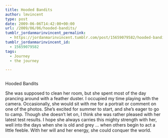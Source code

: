 ```yaml
---
title: Hooded Bandits
author: lmvincent
type: post
date: 2009-06-06T14:42:00+00:00
url: /2009/06/06/hooded-bandits/
tumblr_jordanmarinvincent_permalink:
  - https://jordanmarinvincent.tumblr.com/post/15659079582/hooded-bandits
tumblr_jordanmarinvincent_id:
  - 15659079582
tags:
  - Journey
  - the journey

---
```

<a href="https://www.flickr.com/photos/larryvincent/3602000622/" title="photo sharing" target="_blank" rel="noopener"><img src="https://farm4.static.flickr.com/3364/3602000622_870549b72b_m.jpg" alt="" /></a>

Hooded Bandits

She was supposed to clean her room, but she spent most of the day prancing around with a feather duster. I occupied my time playing with the camera. Occasionally, she would sit with me for a portrait or comment on one of the photos. She&rsquo;s excited for summer to start, and she&rsquo;s eager to go to camp. Though she doesn&rsquo;t let on, I think she was rather pleased with her latest test results. I hope she always carries this mighty strength with her, well into the days when she is old and grey &hellip; when others begin to act a little feeble. With her will and her energy, she could conquer the world.

<div class="blogger-post-footer">
  <img loading="lazy" width="1" height="1" src="https://blogger.googleusercontent.com/tracker/9039099668816362935-730665398266214100?l=jordansjourney2.blogspot.com" alt="" />
</div>